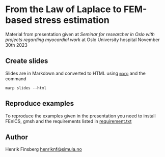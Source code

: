 # From the Law of Laplace to FEM-based stress estimation

Material from presentation given at *Seminar for researcher in Oslo with projects regarding myocardial work* at Oslo University hospital November 30th 2023 

## Create slides
Slides are in Markdown and converted to HTML using [`marp`](https://marp.app) and the command
```
marp slides --html
```

## Reproduce examples

To reproduce the examples given in the presentation you need to install FEniCS, gmsh and the requirements listed in [requirement.txt](requirement.txt)



## Author
Henrik Finsberg
henriknf@simula.no